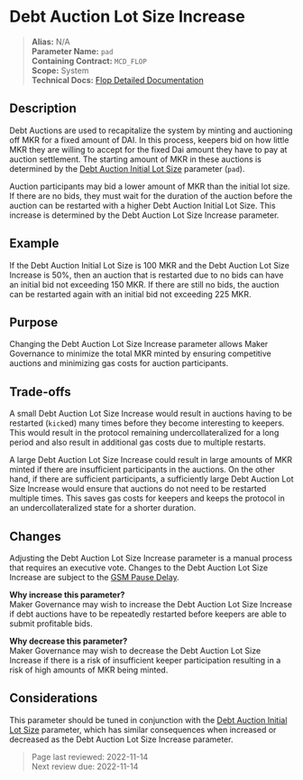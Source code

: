 # Debt Auction Lot Size Increase

>**Alias:** N/A  
>**Parameter Name:** `pad`  
>**Containing Contract:** `MCD_FLOP`  
>**Scope:** System  
>**Technical Docs:** [Flop Detailed Documentation](https://docs.makerdao.com/smart-contract-modules/system-stabilizer-module/flop-detailed-documentation)

## Description
Debt Auctions are used to recapitalize the system by minting and auctioning off MKR for a fixed amount of DAI. In this process, keepers bid on how little MKR they are willing to accept for the fixed Dai amount they have to pay at auction settlement. The starting amount of MKR in these auctions is determined by the [Debt Auction Initial Lot Size](param-initial-lot-size.md) parameter (`pad`). 

Auction participants may bid a lower amount of MKR than the initial lot size. If there are no bids, they must wait for the duration of the auction before the auction can be restarted with a higher Debt Auction Initial Lot Size. This increase is determined by the Debt Auction Lot Size Increase parameter. 

## Example
If the Debt Auction Initial Lot Size is 100 MKR and the Debt Auction Lot Size Increase is 50%, then an auction that is restarted due to no bids can have an initial bid not exceeding 150 MKR. If there are still no bids, the auction can be restarted again with an initial bid not exceeding 225 MKR.


## Purpose
Changing the Debt Auction Lot Size Increase parameter allows Maker Governance to minimize the total MKR minted by ensuring competitive auctions and minimizing gas costs for auction participants. 


## Trade-offs
A small Debt Auction Lot Size Increase would result in auctions having to be restarted (`kick`ed) many times before they become interesting to keepers. This would result in the protocol remaining undercollateralized for a long period and also result in additional gas costs due to multiple restarts.
	
A large Debt Auction Lot Size Increase could result in large amounts of MKR minted if there are insufficient participants in the auctions. On the other hand, if there are sufficient participants, a sufficiently large Debt Auction Lot Size Increase would ensure that auctions do not need to be restarted multiple times. This saves gas costs for keepers and keeps the protocol in an undercollateralized state for a shorter duration.  


## Changes
Adjusting the Debt Auction Lot Size Increase parameter is a manual process that requires an executive vote. Changes to the Debt Auction Lot Size Increase are subject to the [GSM Pause Delay](../core/param_gsm_pause_delay.md).

**Why increase this parameter?**  
Maker Governance may wish to increase the Debt Auction Lot Size Increase if debt auctions have to be repeatedly restarted before keepers are able to submit profitable bids.

**Why decrease this parameter?**  
Maker Governance may wish to decrease the Debt Auction Lot Size Increase if there is a risk of insufficient keeper participation resulting in a risk of high amounts of MKR being minted.


## Considerations
This parameter should be tuned in conjunction with the [Debt Auction Initial Lot Size](param-initial-lot-size.md) parameter, which has similar consequences when increased or decreased as the Debt Auction Lot Size Increase parameter.

>Page last reviewed: 2022-11-14  
>Next review due: 2022-11-14  




